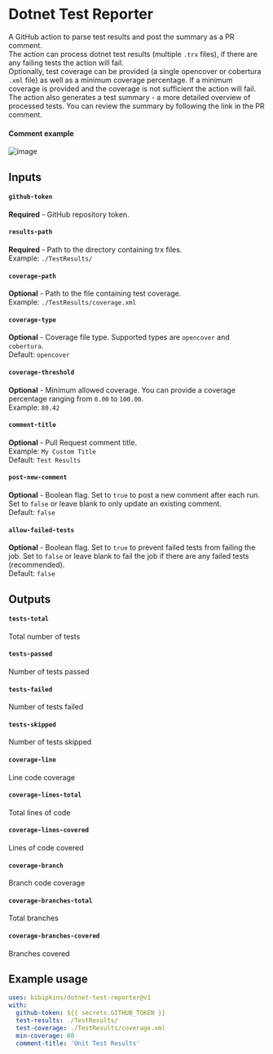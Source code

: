 # Dotnet Test Reporter
A GitHub action to parse test results and post the summary as a PR comment.
<br/>The action can process dotnet test results (multiple `.trx` files), if there are any failing tests the action will fail.
<br/>Optionally, test coverage can be provided (a single opencover or cobertura `.xml` file) as well as a minimum coverage percentage.
If a minimum coverage is provided and the coverage is not sufficient the action will fail.
<br/>The action also generates a test summary - a more detailed overview of processed tests. You can review the summary by following the link in the PR comment.
#### Comment example
![image](https://user-images.githubusercontent.com/16402446/209407574-97feb149-6def-4e80-bd9e-c8b1af722262.png)

## Inputs

#### `github-token`
**Required** - GitHub repository token.

#### `results-path`
**Required** - Path to the directory containing trx files.
<br/>Example: `./TestResults/`

#### `coverage-path`
**Optional** - Path to the file containing test coverage.
<br/>Example: `./TestResults/coverage.xml`

#### `coverage-type`
**Optional** - Coverage file type. Supported types are `opencover` and `cobertura`.
<br/>Default: `opencover`

#### `coverage-threshold`
**Optional** - Minimum allowed coverage. You can provide a coverage percentage ranging from `0.00` to `100.00`.
<br/>Example: `80.42`

#### `comment-title`
**Optional** - Pull Request comment title.
<br/>Example: `My Custom Title`
<br/>Default: `Test Results`

#### `post-new-comment`
**Optional** - Boolean flag. 
Set to `true` to post a new comment after each run. 
Set to `false` or leave blank to only update an existing comment.
<br/>Default: `false`

#### `allow-failed-tests`
**Optional** - Boolean flag. 
Set to `true` to prevent failed tests from failing the job.
Set to `false` or leave blank to fail the job if there are any failed tests (recommended).
<br/>Default: `false`

## Outputs

#### `tests-total`
Total number of tests

#### `tests-passed`
Number of tests passed

#### `tests-failed`
Number of tests failed

#### `tests-skipped`
Number of tests skipped

#### `coverage-line`
Line code coverage

#### `coverage-lines-total`
Total lines of code

#### `coverage-lines-covered`
Lines of code covered

#### `coverage-branch`
Branch code coverage

#### `coverage-branches-total`
Total branches

#### `coverage-branches-covered`
Branches covered

## Example usage

```yaml
uses: bibipkins/dotnet-test-reporter@v1
with:
  github-token: ${{ secrets.GITHUB_TOKEN }}
  test-results: ./TestResults/
  test-coverage: ./TestResults/coverage.xml
  min-coverage: 80
  comment-title: 'Unit Test Results'
```
